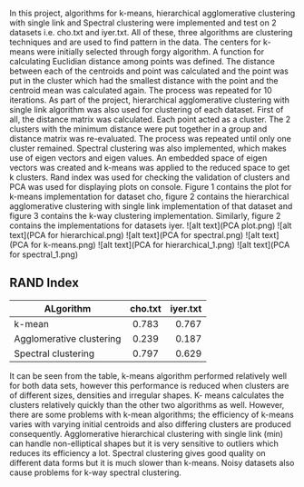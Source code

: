 In this project, algorithms for k-means, hierarchical agglomerative clustering with single link and Spectral clustering were implemented and test on 2 datasets i.e. cho.txt and iyer.txt. All of these, three algorithms are clustering techniques and are used to find pattern in the data. The centers for k- means were initially selected through forgy algorithm. A function for calculating Euclidian distance among points was defined. The distance between each of the centroids and point was calculated and the point was put in the cluster which had the smallest distance with the point and the centroid mean was calculated again. The process was repeated for 10 iterations.
As part of the project, hierarchical agglomerative clustering with single link algorithm was also used for clustering of each dataset. First of all, the distance matrix was calculated. Each point acted as a cluster. The 2 clusters with the minimum distance were put together in a group and distance matrix was re-evaluated. The process was repeated until only one cluster remained. Spectral clustering was also implemented, which makes use of eigen vectors and eigen values. An embedded space of eigen vectors was created and k-means was applied to the reduced space to get k clusters.
Rand index was used for checking the validation of clusters and PCA was used for displaying plots on console. Figure 1 contains the plot for k-means implementation for dataset cho, figure 2 contains the hierarchical agglomerative clustering with single link implementation of that dataset and figure 3 contains the k-way clustering implementation. Similarly, figure 2 contains the implementations for datasets iyer.
![alt text](PCA plot.png)
![alt text](PCA for hierarchical.png)
![alt text](PCA for spectral.png)
![alt text](PCA for k-means.png)
![alt text](PCA for hierarchical_1.png)
![alt text](PCA for spectral_1.png)

## RAND Index ##

| ALgorithm                | cho.txt | iyer.txt |
|--------------------------|:---------:|----------:|
| k-mean                   | 0.783   | 0.767    |
| Agglomerative clustering | 0.239   | 0.187    |
| Spectral clustering      | 0.797   | 0.629    |

It can be seen from the table, k-means algorithm performed relatively well for both data sets, however this performance is reduced when clusters are of different sizes, densities and irregular shapes. K- means calculates the clusters relatively quickly than the other two algorithms as well. However, there are some problems with k-mean algorithms; the efficiency of k-means varies with varying initial centroids and also differing clusters are produced consequently.
Agglomerative hierarchical clustering with single link (min) can handle non-elliptical shapes but it is very sensitive to outliers which reduces its efficiency a lot. Spectral clustering gives good quality on different data forms but it is much slower than k-means. Noisy datasets also cause problems for k-way spectral clustering.
